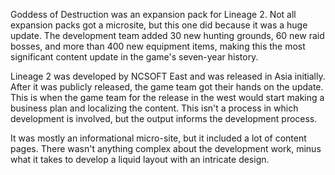 Goddess of Destruction was an expansion pack for Lineage 2. Not all expansion packs got a microsite, but this one did because it was a huge update. The development team added 30 new hunting grounds, 60 new raid bosses, and more than 400 new equipment items, making this the most significant content update in the game's seven-year history. 

Lineage 2 was developed by NCSOFT East and was released in Asia initially. After it was publicly released, the game team got their hands on the update. This is when the game team for the release in the west would start making a business plan and localizing the content. This isn't a process in which development is involved, but the output informs the development process. 

It was mostly an informational micro-site, but it included a lot of content pages. There wasn't anything complex about the development work, minus what it takes to develop a liquid layout with an intricate design.
